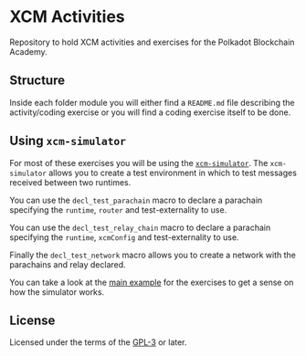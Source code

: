# XCM Activities

Repository to hold XCM activities and exercises for the Polkadot Blockchain Academy.

## Structure

Inside each folder module you will either find a `README.md` file describing the activity/coding exercise or you will find a coding exercise itself to be done.

## Using `xcm-simulator`

For most of these exercises you will be using the [`xcm-simulator`](https://github.com/paritytech/polkadot/tree/master/xcm/xcm-simulator).
The `xcm-simulator` allows you to create a test environment in which to test messages received between two runtimes.

You can use the `decl_test_parachain` macro to declare a parachain specifying the `runtime`, `router` and test-externality to use.

You can use the `decl_test_relay_chain` macro to declare a parachain specifying the `runtime`, `xcmConfig` and test-externality to use.

Finally the `decl_test_network` macro allows you to create a network with the parachains and relay declared.

You can take a look at the [main example](xcm-simulator/src/lib.rs)
for the exercises to get a sense on how the simulator works.

## License

Licensed under the terms of the [GPL-3](./LICENSE.md) or later.
